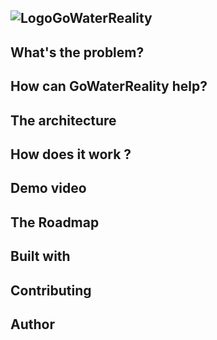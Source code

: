 ![LogoGoWaterReality](https://user-images.githubusercontent.com/66887439/127163915-ae6a34ad-a66e-48ba-9262-10626797bff1.png)
-----------------
## What's the problem?

## How can GoWaterReality help?

## The architecture

## How does it work ?

## Demo video

## The Roadmap

## Built with

## Contributing

## Author

